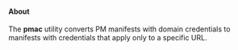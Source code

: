 #### About

The **pmac** utility converts PM manifests with domain credentials to manifests with credentials that apply only to a specific URL.
